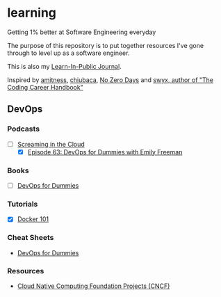 # learning

Getting 1% better at Software Engineering everyday

The purpose of this repository is to put together resources I've gone through to level up as a software engineer.

This is also my [Learn-In-Public Journal](https://github.com/Jestfer/learning/tree/master/journal).

Inspired by [amitness](https://github.com/amitness/learning), [chiubaca](https://github.com/chiubaca/learning), [No Zero Days](https://medium.com/@fayadh56/the-concept-of-no-more-zero-days-and-why-motivation-is-fleeting-9c1c307f8948) and [swyx, author of "The Coding Career Handbook"](https://www.swyx.io/)

## DevOps

### Podcasts

- [ ] [Screaming in the Cloud](https://www.lastweekinaws.com/podcast/screaming-in-the-cloud/)
  - [x] [Episode 63: DevOps for Dummies with Emily Freeman](https://www.lastweekinaws.com/podcast/screaming-in-the-cloud/episode-63-devops-for-dummies-with-emily-freeman/)

### Books

- [ ] [DevOps for Dummies](https://www.goodreads.com/book/show/41544326-devops-for-dummies)

### Tutorials

- [x] [Docker 101](https://www.docker.com/101-tutorial)

### Cheat Sheets

- [DevOps for Dummies](https://www.dummies.com/business/operations-management/devops-for-dummies-cheat-sheet/)

### Resources

- [Cloud Native Computing Foundation Projects (CNCF)](https://www.cncf.io/projects/)
